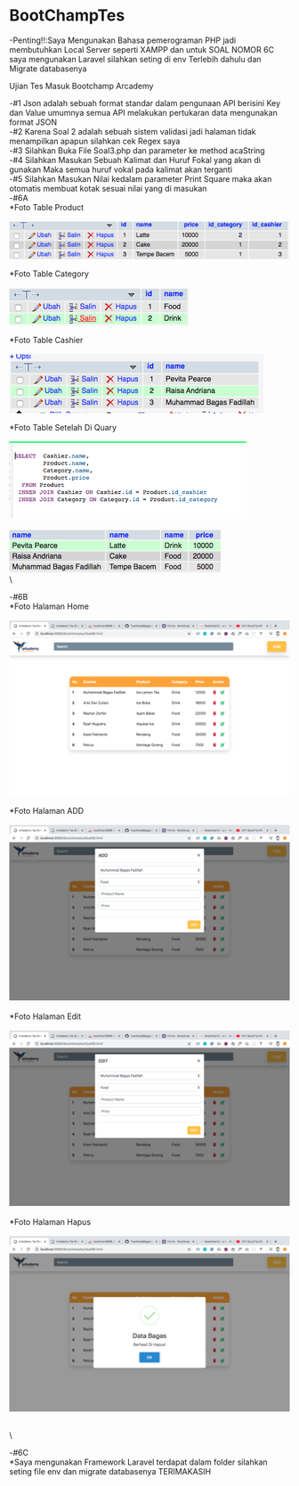 # BootChampTes

-Penting!!:Saya Mengunakan Bahasa pemerograman PHP jadi membutuhkan Local Server seperti XAMPP dan untuk SOAL NOMOR 6C saya mengunakan Laravel silahkan seting di env Terlebih dahulu dan Migrate databasenya

Ujian Tes Masuk Bootchamp Arcademy

-#1 Json adalah sebuah format standar dalam pengunaan API berisini Key dan Value umumnya semua API melakukan pertukaran data mengunakan format JSON
\
-#2 Karena Soal 2 adalah sebuah sistem validasi jadi halaman tidak menampilkan apapun silahkan cek Regex saya
\
-#3 Silahkan Buka File Soal3.php dan parameter ke method acaString
\
-#4 Silahkan Masukan Sebuah Kalimat dan Huruf Fokal yang akan di gunakan Maka semua huruf vokal pada kalimat akan terganti
\
-#5 Silahkan Masukan Nilai kedalam parameter Print Square maka akan otomatis membuat kotak sesuai nilai yang di masukan
\
-#6A\
\*Foto Table Product
\
\
![Image Table Product](images/productTable.png)

\*Foto Table Category
\
\
![Image Table Category](images/categoryTable.png)

\*Foto Table Cashier
\
\
![Image Table Cashier](images/cashierTable.png)

\*Foto Table Setelah Di Quary
\
\
![Image Table Cashier](images/quary.png)
\
\
![Image Table Cashier](images/quaryTable.png)
\
\

-#6B\
\*Foto Halaman Home
\
\
![Image Table Product](images/halamanHome.png)
\
\
\*Foto Halaman ADD
\
\
![Image Table Product](images/halamanADD.png)
\
\
\*Foto Halaman Edit
\
\
![Image Table Product](images/halamanEdit.png)
\
\
\*Foto Halaman Hapus
\
\
![Image Table Product](images/halamanHapus.png)

\
\

-#6C\
\*Saya mengunakan Framework Laravel terdapat dalam folder silahkan seting file env dan migrate databasenya TERIMAKASIH
